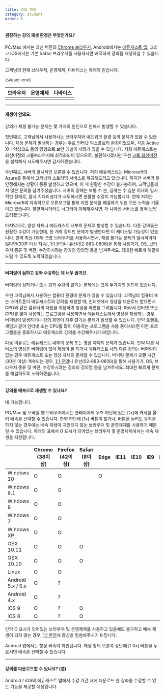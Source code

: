 ```yaml
---
title: 강의 재생
category: student
order: 6
---
```


#### 권장하는 강의 재생 환경은 무엇인가요?

PC/Mac 에서는 최신 버전의 [Chrome 브라우저](https://www.google.co.kr/chrome/browser/desktop/),
Android에서는 [에듀캐스트 앱](https://play.google.com/store/apps/details?id=com.tntcrowd.educast),
그리고 iOS에서는 기본 Safari 브라우저를 사용하시면 쾌적하게 강의를 재생하실 수 있습니다.

고객님의 현재 브라우저, 운영체제, 디바이스는 아래와 같습니다.

{:#user-env}

|            브라우저           |         운영체제         |            디바이스          |
|-------------------------------|--------------------------|------------------------------|
| <span class="browser"></span> | <span class="os"></span> | <span class="device"></span> |

---

#### 재생이 안돼요.
강의가 재생 불가능 문제는 몇 가지의 원인으로 인해서 발생할 수 있습니다.

첫번째로, 고객님께서 사용하시는 브라우저와 네트워크 환경 등의 문제가 있을 수 있습니다.
재생 문제가 발생하는 경우는 주로 인터넷 익스플로러 환경이었으며,
각종 Active X나 악성코드 등의 영향으로 보안 레벨이 내려가 있을 수 있습니다.
저희 에듀캐스트는 최신버전의 크롬브라우저에 최적화되어 있으므로,
불편하시겠지만 우선 [크롬 최신버전](https://www.google.co.kr/chrome/browser/desktop/)을 설치해서 시도해주시면 감사하겠습니다.

두번째로, 서버의 일시적인 오류일 수 있습니다.
저희 에듀캐스트는 Microsoft의 Azure를 통해서 고객님께 스트리밍 서비스를 제공해드리고 있습니다.
하지만 서버가 불안정해지는 상황이 종종 발생하고 있으며,
이 때 원활한 수강이 불가능하여, 고객님들께서 많은 문의를 남겨주셨습니다.
서버의 장애는 보통 수 분, 길게는 수 십분 이내의 일시적인 장애로, 잠시 기다리셨다가 시도하시면 원활한 수강이 가능합니다.
현재 저희는 Microsoft에 지속적으로 오류보고를 통해 이런 문제를 해결하기 위한 모든 노력을 기울이고 있습니다.
불편하시더라도 너그러이 이해해주시면, 더 나아진 서비스를 통해 보답드리겠습니다.

마지막으로, 영상 자체나 에듀캐스트 내부의 문제로 발생할 수 있습니다.
다른 강의들은 원활한 수강이 가능한데, 한 개의 강의만 문제가 발생한다면 이 케이스일 가능성이 있습니다.
만약 최신 OS와 크롬 브라우저를 사용하시면서, 재생 불가능 문제가 일시적이지 않다면(30분 이상 지속),
[1:1 문의](https://educast.pro/support/qna/create/)나 유선(02-883-0806)을 통해 사용기기, OS, 브라우저 종류 및 버전, 수강하시려는 강좌의 강의명 등을 남겨주세요.
최대한 빠르게 해결해드릴 수 있도록 노력하겠습니다.

---

#### 버퍼링이 심하고 강좌 수강하는 데 너무 끊겨요.
버퍼링이 심하거나 또는 강좌 수강이 끊기는 문제에는 크게 두가지의 원인이 있습니다.

우선 고객님께서 사용하는 컴퓨터 환경에 문제가 있을 수 있습니다.
고객님의 컴퓨터 또는 스마트폰이 에듀캐스트의 강의를 재생할 때, 인터넷에서 영상을 다운로드 받으면서
CPU와 같은 컴퓨터의 자원을 이용하여 영상을 화면을 그려줍니다.
따라서 인터넷 또는 CPU를 많이 사용하는 프로그램을 사용하면서 에듀캐스트에서 영상을 재생하는 경우,
버퍼링이 발생하거나 강의 화면이 자주 끊기는 문제가 발생할 수 있습니다.
만약 토렌트, 게임과 같이 인터넷 또는 CPU를 많이 이용하는 프로그램을 사용 중이시라면 이런 프로그램들을
종료하시고 에듀캐스트 강의를 수강해주시기 바랍니다.

다음 이유로는 에듀캐스트 내부의 문제 또는 영상 자체의 문제가 있습니다.
만약 다른 서비스의 영상은 버퍼링이 없이 재생이 잘 되거나 에듀캐스트 내의 다른 강의는 버퍼링이 없는 경우
에듀캐스트 또는 영상 자체의 문제일 수 있습니다. 버퍼링 문제가 오랜 시간(30분 이상) 계속되는 경우,
[1:1 문의](https://educast.pro/support/qna/create/)나 유선(02-883-0806)을 통해 사용기기, OS, 브라우저 종류 및 버전, 수강하시려는 강좌의 강의명 등을 남겨주세요. 최대한 빠르게 문제를 해결하도록 노력하겠습니다.

---

#### 강의를 배속으로 재생할 수 있나요?
네 가능합니다.

PC/Mac 및 모바일 웹 브라우저에서는 플레이어의 우측 하단에 있는 [1x]에 커서를 올려 배속을 선택할 수 있습니다.
만약 하단에 [1x] 버튼이 없거나, 버튼을 눌러도 동작을 하지 않는 경우에는 배속 재생이 지원되지 않는 브라우저 및 운영체제를 사용하기 때문일 수 있습니다.
아래의 표에서 O 표시가 되어있는 브라우저 및 운영체제에서는 배속 재생을 지원합니다.

|                   | Chrome<br>(38이상) | Firefox<br>(42이상) | Safari<br>(8이상) | Edge | IE11 | IE10 | IE9 | IE8 | Android<br>Browser |
|-------------------|-----------------|------------------|----------------|------|------|------|-----|-----|-----------------|
| Windows 10        |        O        |         O        |                |   O  |      |      |     |     |                 |
| Windows 8.1       |        O        |         O        |                |      |      |      |     |     |                 |
| Windows 8         |        O        |         O        |                |      |      |      |     |     |                 |
| Windows 7         |        O        |         O        |                |      |      |      |     |     |                 |
| Windows XP        |        O        |         O        |                |      |      |      |     |     |                 |
| OSX 10.11         |        O        |         O        |        O       |      |      |      |     |     |                 |
| OSX 10.10         |        O        |         O        |        O       |      |      |      |     |     |                 |
| Linux             |        O        |         O        |                |      |      |      |     |     |                 |
| Android 5.x / 6.x |        O        |         ?        |                |      |      |      |     |     |        O        |
| Android 4.x       |        O        |         ?        |                |      |      |      |     |     |        O        |
| iOS 9             |        O        |         ?        |        O       |      |      |      |     |     |                 |
| iOS 8             |        O        |         ?        |        O       |      |      |      |     |     |                 |

만약 O 표시가 되어있는 브라우저 및 운영체제를 사용하고 있음에도 불구하고 배속 재생이 되지 않는 경우,
[1:1 문의](https://educast.pro/support/qna/create/)에 증상을 말씀해주시기 바랍니다.

Android 앱에서는 항상 배속이 지원됩니다. 재생 창의 오른쪽 상단에 [1.0x] 버튼을 누르시면 배속을 선택할 수 있습니다.

---

#### 강의를 다운로드할 수 있나요? (앱)
Android / iOS의 에듀캐스트 앱에서 수강 기간 내에 다운로드 한 강좌를 수강할 수 있는 기능을 제공할 예정입니다.
